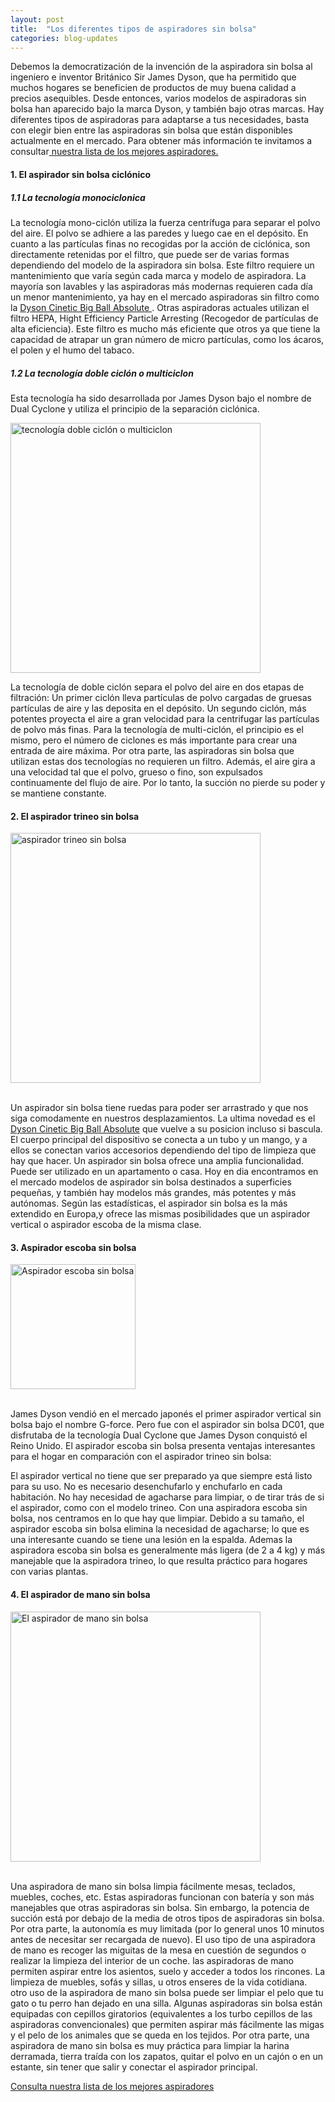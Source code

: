 ```yaml
---
layout: post
title:  "Los diferentes tipos de aspiradores sin bolsa"
categories: blog-updates
---
```


  Debemos la democratización de la invención de la aspiradora sin bolsa al ingeniero e inventor Británico Sir James Dyson, que ha permitido que muchos hogares se beneficien de productos de muy buena calidad a precios asequibles.
  Desde entonces, varios modelos de aspiradoras sin bolsa han aparecido bajo la marca Dyson, y también bajo otras marcas. Hay diferentes tipos de aspiradoras para adaptarse a tus necesidades, basta con elegir bien entre las aspiradoras sin bolsa que están disponibles actualmente en el mercado.
  Para obtener más información te invitamos a consultar<a href="{{ site.url }}"> nuestra lista de los mejores aspiradores.</a>
<p>
  <h4>1. El aspirador sin bolsa ciclónico</h4>
</p>
<p>
  <h5>1.1 La tecnología monociclonica</h5>
</p>
<p>
  La tecnología mono-ciclón utiliza la fuerza centrífuga para separar el polvo del aire. El polvo se adhiere a las paredes y luego cae en el depósito.
  En cuanto a las partículas finas no recogidas por la acción de ciclónica, son directamente retenidas por el filtro, que puede ser de varias formas dependiendo del modelo de la aspiradora sin bolsa.
  Este filtro requiere un mantenimiento que varía según cada marca y modelo de aspiradora. La mayoría son lavables y las aspiradoras más modernas requieren cada día un menor mantenimiento, ya hay en el mercado aspiradoras sin filtro como la <a href="{{ site.url }}/test-dyson-cinetic-big-ball-absolute/">Dyson Cinetic Big Ball Absolute </a>.
  Otras aspiradoras actuales utilizan el filtro HEPA, Hight Efficiency Particle Arresting (Recogedor de partículas de alta eficiencia). Este filtro es mucho más eficiente que otros ya que tiene la capacidad de atrapar un gran número de micro partículas, como los ácaros, el polen y el humo del tabaco.
</p>
<p>
  <h5>1.2 La tecnología doble ciclón o multiciclon </h5>
</p>
<p>
  Esta tecnología ha sido desarrollada por James Dyson bajo el nombre de Dual Cyclone y utiliza el principio de la separación ciclónica.
</p>
<div class="text-center">
  <img src="{{ site.url }}assets/img/varias/Dyson_Big_Ball_21.jpg" width="400" height="auto" alt="tecnología doble ciclón o multiciclon">
</div>
<p>
  La tecnología de doble ciclón separa el polvo del aire en dos etapas de filtración:
  Un primer ciclón lleva partículas de polvo cargadas de gruesas partículas de aire y las deposita en el depósito.
  Un segundo ciclón, más potentes proyecta el aire a gran velocidad para la centrifugar las partículas de polvo más finas.
  Para la tecnología de multi-ciclón, el principio es el mismo, pero el número de ciclones es más importante para crear una entrada de aire máxima.
  Por otra parte, las aspiradoras sin bolsa que utilizan estas dos tecnologías no requieren un filtro. Además, el aire gira a una velocidad tal que el polvo, grueso o fino, son expulsados continuamente del flujo de aire. Por lo tanto, la succión no pierde su poder y se mantiene constante.
</p>
<p>
  <h4>2. El aspirador trineo sin bolsa</h4>
</p>
<div class="text-center">
  <img src="{{ site.url }}assets/img/varias/cleaning-1224832.jpg" width="400" height="auto" alt="aspirador trineo sin bolsa">
</div>
<br>
<p>
  Un aspirador sin bolsa tiene ruedas para poder ser arrastrado y que nos siga comodamente en nuestros desplazamientos.
  La ultima novedad es el <a href="{{ site.url }}/test-dyson-cinetic-big-ball-absolute">Dyson Cinetic Big Ball Absolute</a>
  que vuelve a su posicion incluso si bascula.
  El cuerpo principal del dispositivo se conecta a un tubo y un mango, y a ellos se conectan varios accesorios dependiendo del tipo de limpieza que hay que hacer.
  Un aspirador sin bolsa ofrece una amplia funcionalidad. Puede ser utilizado en un apartamento o casa. Hoy en dia encontramos en el mercado modelos de aspirador sin  bolsa destinados a superficies pequeñas, y también hay modelos más grandes, más potentes y más autónomas.
  Según las estadísticas, el aspirador sin bolsa es la más extendido en Europa,y ofrece las mismas posibilidades que un aspirador vertical o aspirador escoba de la misma clase.
</p>
<p>
  <h4>3. Aspirador escoba sin bolsa</h4>
</p>
<div class="text-center">
  <img src="{{ site.url }}assets/img/DysonV6/V6-Fluffy.jpg" width="200" height="auto" alt="Aspirador escoba sin bolsa">
</div>
<br>
<p>
  James Dyson vendió en el mercado japonés el primer aspirador vertical sin bolsa bajo el nombre G-force. Pero fue con el aspirador sin bolsa DC01, que disfrutaba de la tecnología Dual Cyclone que James Dyson conquistó el Reino Unido.
  El aspirador escoba sin bolsa presenta ventajas interesantes para el hogar en comparación con el aspirador trineo sin bolsa:
</p>
<p>
  El aspirador vertical no tiene que ser preparado ya que siempre está listo para su uso.
  No es necesario desenchufarlo y enchufarlo en cada habitación.
  No hay necesidad de agacharse para limpiar, o de tirar trás de si el aspirador, como con  el modelo trineo.
  Con una aspiradora escoba sin bolsa, nos centramos en lo que hay que limpiar.
  Debido a su tamaño, el aspirador escoba sin bolsa elimina la necesidad de agacharse; lo que es una interesante cuando se tiene una lesión en la espalda.
  Ademas la aspiradora escoba sin bolsa es generalmente más ligera (de 2 a 4 kg) y más manejable que la aspiradora trineo, lo que resulta práctico para hogares con varias plantas.
</p>
<p>
  <h4>4. El aspirador de mano sin bolsa</h4>
</p>
<div class="text-center">
  <img src="{{ site.url }}assets/img/DysonV6/V6_Total_Clean__coche.jpg" width="400" height="auto" alt="El aspirador de mano sin bolsa">
</div>
<br>
<p>
  Una aspiradora de mano sin bolsa limpia fácilmente mesas, teclados, muebles, coches, etc.
  Estas aspiradoras funcionan con batería y son más manejables que otras aspiradoras sin bolsa.
  Sin embargo, la potencia de succión está por debajo de la media de otros tipos de aspiradoras sin bolsa. Por otra parte, la autonomía es muy limitada (por lo general unos 10 minutos antes de necesitar ser recargada de nuevo).
  El uso tipo de una aspiradora de mano es recoger las miguitas de la mesa en cuestión de segundos o realizar la limpieza del interior de un coche. las aspiradoras de mano permiten aspirar entre los asientos, suelo y acceder a todos los rincones.
  La limpieza de muebles, sofás y sillas, u otros enseres de la vida cotidiana. otro uso de la aspiradora de mano sin bolsa puede ser limpiar el pelo que tu gato o tu perro han dejado en una silla.
  Algunas aspiradoras sin bolsa están equipadas con cepillos giratorios (equivalentes a los turbo cepillos de las aspiradoras convencionales) que permiten aspirar más fácilmente las migas y el pelo de los animales que se queda en los tejidos.
  Por otra parte, una aspiradora de mano sin bolsa es muy práctica para limpiar la harina derramada, tierra traída con los zapatos, quitar el polvo en un cajón o en un estante, sin tener que salir y conectar el aspirador principal.
</p>

<div class="text-center">
<a class="button" href="{{ site.url }}">Consulta nuestra lista de los mejores aspiradores</a>
</div>
